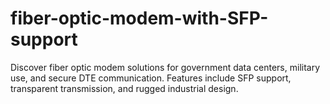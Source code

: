 # fiber-optic-modem-with-SFP-support
Discover fiber optic modem solutions for government data centers, military use, and secure DTE communication. Features include SFP support, transparent transmission, and rugged industrial design.
